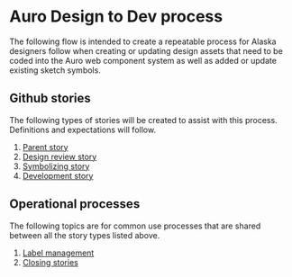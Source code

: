# Auro Design to Dev process

The following flow is intended to create a repeatable process for Alaska designers follow when creating or updating design assets that need to be coded into the Auro web component system as well as added or update existing sketch symbols.

## Github stories

The following types of stories will be created to assist with this process. Definitions and expectations will follow.

1. [Parent story](https://auro.alaskaair.com/getting-started/handoff/parent)
1. [Design review story](https://auro.alaskaair.com/getting-started/handoff/review)
1. [Symbolizing story](https://auro.alaskaair.com/getting-started/handoff/symbolize)
1. [Development story](https://auro.alaskaair.com/getting-started/handoff/development)

## Operational processes 

The following topics are for common use processes that are shared between all the story types listed above. 

1. [Label management](https://auro.alaskaair.com/getting-started/handoff/labels)
1. [Closing stories](https://auro.alaskaair.com/getting-started/handoff/close)
